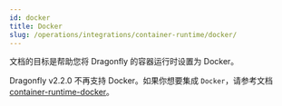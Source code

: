 ```yaml
---
id: docker
title: Docker
slug: /operations/integrations/container-runtime/docker/
---
```


文档的目标是帮助您将 Dragonfly 的容器运行时设置为 Docker。

Dragonfly v2.2.0 不再支持 Docker。如果你想要集成 `Docker`，请参考文档 [container-runtime-docker](../../../../version-v2.1.x/operations/integrations/container-runtime/docker.md)。
